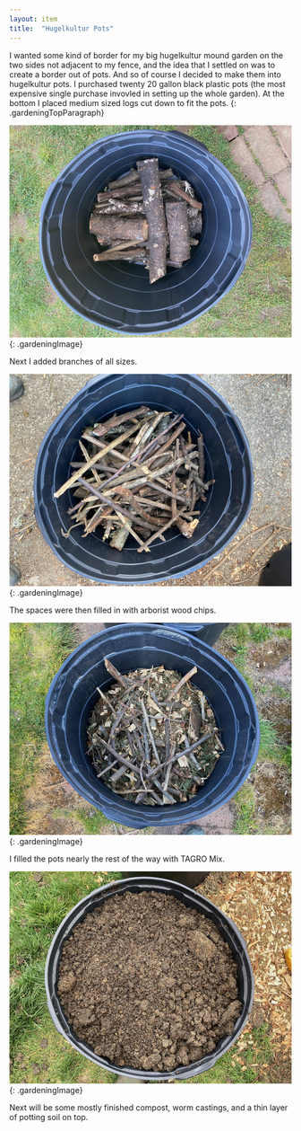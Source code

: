 ```yaml
---
layout: item
title:	"Hugelkultur Pots"
---
```


I wanted some kind of border for my big hugelkultur mound garden on the two sides not adjacent to my fence, and the idea that I settled on was to create a border out of pots. And so of course I decided to make them into hugelkultur pots. I purchased twenty 20 gallon black plastic pots (the most expensive single purchase invovled in setting up the whole garden). At the bottom I placed medium sized logs cut down to fit the pots.
{: .gardeningTopParagraph}

![pot with medium sized logs](/assets/images/gardening/hugelkultur/pots01.jpeg)
{: .gardeningImage}

Next I added branches of all sizes.

![pot with smaller branches added](/assets/images/gardening/hugelkultur/pots02.jpeg)
{: .gardeningImage}

The spaces were then filled in with arborist wood chips.

![pot with wood chips added](/assets/images/gardening/hugelkultur/pots03.jpeg)
{: .gardeningImage}

I filled the pots nearly the rest of the way with TAGRO Mix.

![pot with TAGRO mix](/assets/images/gardening/hugelkultur/pots04.jpeg)
{: .gardeningImage}

Next will be some mostly finished compost, worm castings, and a thin layer of potting soil on top.